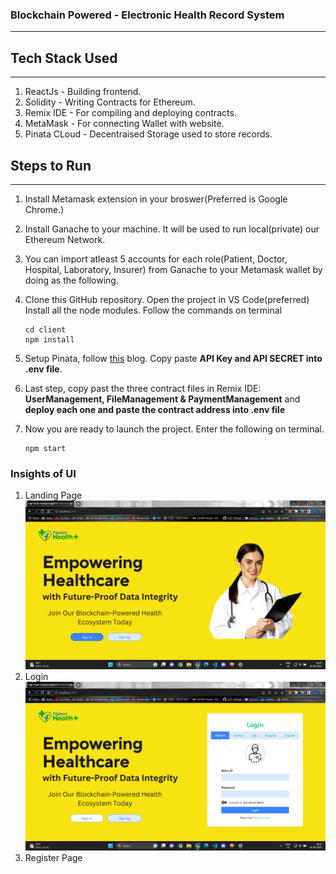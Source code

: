 ### Blockchain Powered - Electronic Health Record System
- - -
#### 


## Tech Stack Used
- - - 
1. ReactJs - Building frontend.
2. Solidity - Writing Contracts for Ethereum.
3. Remix IDE - For compiling and deploying contracts.
4. MetaMask - For connecting Wallet with website.
5. Pinata CLoud - Decentraised Storage used to store records.

## Steps to Run
- - -
1. Install Metamask extension in your broswer(Preferred is Google Chrome.)

2. Install Ganache to your machine. It will be used to run local(private) our Ethereum Network.

3. You can import atleast 5 accounts for each role(Patient, Doctor, Hospital, Laboratory, Insurer) from Ganache to your Metamask wallet by doing as the following.
    ![]()
4. Clone this GitHub repository. Open the project in VS Code(preferred) Install all the node modules. Follow the commands on terminal 
    ```
    cd client
    npm install
    ```
6. Setup Pinata, follow [this](https://knowledge.pinata.cloud/en/articles/6191471-how-to-create-an-pinata-api-key) blog. Copy paste **API Key and API SECRET into .env file**.
7. Last step, copy past the three contract files in Remix IDE: **UserManagement, FileManagement & PaymentManagement** and **deploy each one and paste the contract address into .env file**

5. Now you are ready to launch the project. Enter the following on terminal.
    ```
    npm start
    ```

### Insights of UI
1. Landing Page
    ![Landing Page](./readmeAssets/image.png)
2. Login
    ![Login](./readmeAssets/image-1.png)
3. Register Page


<!-- ### Terminal1
- - -
```
cd frontend
npm install
```
### Terminal2
- - -
```
cd middleware
npm install
```

3. Run all the servers - reactjs, nodejs flask.
### Terminal1
- - -
```
cd frontend
npm run start
```
### Terminal2
- - -
```
cd middleware
npm run start
```
### Terminal3
- - -
```
cd backend
python3 main.py
```

## APIs
- - -
1. Admin data API : To populate the dashboard for Admin displaying no of movies per language, Genre, Day wise hits
```
http://localhost:7200/api/admin
```
2.  Coming Soon: API to Display Coming soon movies
```
http://localhost:7200/api/comingSoon
```
3. Recently Viewed: API to display the movies recently viewed by user
```
http://localhost:7200/api/recentlyViewed
```
4. Search : To display list of info on query data
```
http://localhost:7200/api/search?keyword=pirates
```
5. Search on Enter : To display data in cards when enter click on keyword searched
```
 http://localhost:7200/api/search/display?keyword=pirates
```
6. Search Click : To display information(Description,Director,cast etc....) of specific movie clicked by user
```
http://localhost:7200//api/search_click
```
7. News : To display current trending news related to tv, movies, shows etc..
```
http://localhost:7200/api/showNews
```
8. Top 250 : To display top 250 movies , having different filters and sorting options 
```
http://localhost:7200/api/top/250
```
9. User Fav : Displaying movies as per the user fav choice on the basis of clicks and serach
```
http://localhost:7200/api/userFav
``` -->